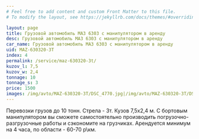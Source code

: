 ```yaml
---
# Feel free to add content and custom Front Matter to this file.
# To modify the layout, see https://jekyllrb.com/docs/themes/#overriding-theme-defaults

layout: page
title: Грузовой автомобиль МАЗ 6303 с манипулятором в аренду
desc: Грузовой автомобиль МАЗ 6303 с манипулятором в аренду
car_name: Грузовой автомобиль МАЗ 6303 с манипулятором в аренду
uid: MAZ-630320-3T
index: 4
permalink: /service/maz-630320-3t/
kuzov_l: 7,5
kuzov_w: 2,4
tonnage: 10
tonnage_s: 3
price: 1500
images: /img/avto/MAZ-630320-3T/DSC_4770.jpg|/img/avto/MAZ-630320-3T/DSC_4772.jpg|/img/avto/MAZ-630320-3T/DSC_4780.jpg
---
```


Перевозки грузов до 10 тонн. Стрела - 3т. Кузов 7,5х2,4 м. 
С бортовым манипулятором вы сможете самостоятельно производить погрузочно-разгрузочные работы и сэкономите на грузчиках. 
Арендуется минимум на 4 часа, по области - 60-70 р\км.